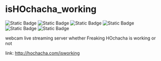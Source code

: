 # isHOchacha_working
![Static Badge](https://img.shields.io/badge/is_there_so_many_todo%3F-yes-red) ![Static Badge](https://img.shields.io/badge/does_HOchacha_work%3F-NO-red) ![Static Badge](https://img.shields.io/badge/are_his_professors_angry%3F-YES-red) ![Static Badge](https://img.shields.io/badge/did_he_delayed_his_job_for_a_month%3F-YEES-red) ![Static Badge](https://img.shields.io/badge/does_he_need_some_monitoring%3F-YES-green) ![Static Badge](https://img.shields.io/badge/does_he_play_right_now_by_making_this_dumbass_badges%3F%3F-YES-green)


webcam live streaming server whether Freaking HOchacha is working or not

link: http://hochacha.com/isworking
